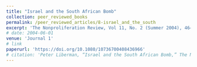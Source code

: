 ```yaml
---
title: "Israel and the South African Bomb"
collection: peer_reviewed_books
permalink: /peer_reviewed_articles/8-israel_and_the_south
excerpt: 'The Nonproliferation Review, Vol 11, No. 2 (Summer 2004), 46–80.'
# date: 2004-06-01
venue: 'Journal 1'
# link
paperurl: 'https://doi.org/10.1080/10736700408436966' 
# citation: 'Peter Liberman, “Israel and the South African Bomb,” The Nonproliferation Review, Vol 11, No. 2 (Summer 2004): 46–80.'
---
```


<!-- [Download paper here](http://academicpages.github.io/files/paper1.pdf) -->

<!-- Recommended citation: Your Name, You. (2009). "Paper Title Number 1." <i>Journal 1</i>. 1(1). -->
